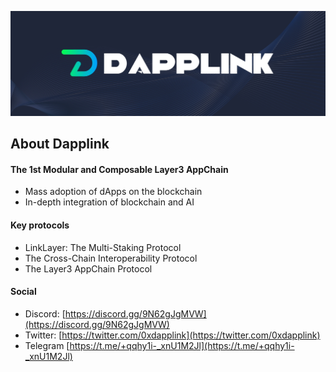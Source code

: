 
[![Dapplink](https://github.com/eniac-x-labs/.github/blob/main/profile/dapplink.jpeg)](https://github.com/eniac-x-labs)


## About Dapplink

#### The 1st Modular and Composable Layer3 AppChain 
- Mass adoption of dApps on the blockchain
- In-depth integration of blockchain and AI

#### Key protocols
- LinkLayer: The Multi-Staking Protocol
- The Cross-Chain Interoperability Protocol
- The Layer3 AppChain Protocol

#### Social

* Discord: [https://discord.gg/9N62gJgMVW](https://discord.gg/9N62gJgMVW)
* Twitter: [https://twitter.com/0xdapplink](https://twitter.com/0xdapplink)
* Telegram [https://t.me/+qqhy1i-_xnU1M2Jl](https://t.me/+qqhy1i-_xnU1M2Jl)
